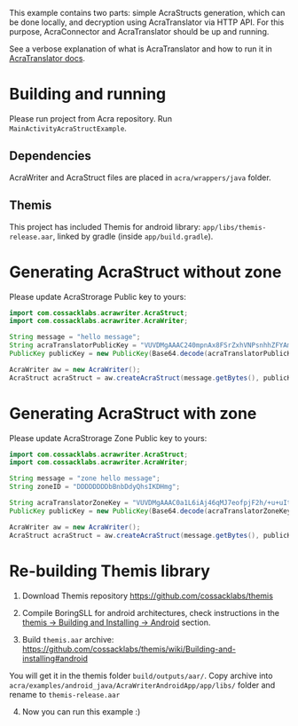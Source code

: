 This example contains two parts: simple AcraStructs generation, which can be done locally, and decryption using AcraTranslator via HTTP API. For this purpose, AcraConnector and AcraTranslator should be up and running.

See a verbose explanation of what is AcraTranslator and how to run it in [AcraTranslator docs](https://github.com/cossacklabs/acra/wiki/AcraTranslator). 

 
# Building and running

Please run project from Acra repository. Run `MainActivityAcraStructExample`.

## Dependencies

AcraWriter and AcraStruct files are placed in `acra/wrappers/java` folder.

## Themis

This project has included Themis for android library: `app/libs/themis-release.aar`, linked by gradle (inside `app/build.gradle`).


# Generating AcraStruct without zone

Please update AcraStrorage Public key to yours:

```java
import com.cossacklabs.acrawriter.AcraStruct;
import com.cossacklabs.acrawriter.AcraWriter;

String message = "hello message";
String acraTranslatorPublicKey = "VUVDMgAAAC240mpnAx8FSrZxhVNPsnhhZFYAm0+ARiRDdXPKAW0vI/2AY0QM";
PublicKey publicKey = new PublicKey(Base64.decode(acraTranslatorPublicKey.getBytes(), Base64.NO_WRAP));

AcraWriter aw = new AcraWriter();
AcraStruct acraStruct = aw.createAcraStruct(message.getBytes(), publicKey, null);
```


# Generating AcraStruct with zone

Please update AcraStrorage Zone Public key to yours:

```java
import com.cossacklabs.acrawriter.AcraStruct;
import com.cossacklabs.acrawriter.AcraWriter;

String message = "zone hello message";
String zoneID = "DDDDDDDDbBnbDdyQhsIKDHmg";

String acraTranslatorZoneKey = "VUVDMgAAAC0a1L6iAj46qMJ7eofpjF2h/+u+uItIvpyvZcNW+5enohvCIY6G";
PublicKey publicKey = new PublicKey(Base64.decode(acraTranslatorZoneKey.getBytes(), Base64.NO_WRAP));

AcraWriter aw = new AcraWriter();
AcraStruct acraStruct = aw.createAcraStruct(message.getBytes(), publicKey, zoneID.getBytes());
```

# Re-building Themis library

1. Download Themis repository https://github.com/cossacklabs/themis

2. Compile BoringSLL for android architectures, check instructions in the [themis -> Building and Installing -> Android](https://github.com/cossacklabs/themis/wiki/Building-and-installing#android) section. 

3. Build `themis.aar` archive:
https://github.com/cossacklabs/themis/wiki/Building-and-installing#android

  You will get it in the themis folder `build/outputs/aar/`. Copy archive into `acra/examples/android_java/AcraWriterAndroidApp/app/libs/` folder and rename to `themis-release.aar`

4. Now you can run this example :)

